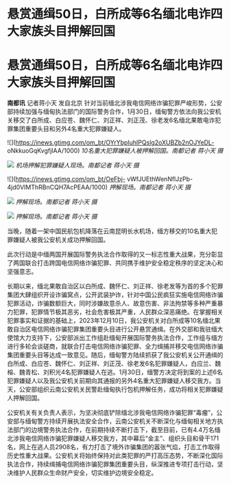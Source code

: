 # 悬赏通缉50日，白所成等6名缅北电诈四大家族头目押解回国

# 悬赏通缉50日，白所成等6名缅北电诈四大家族头目押解回国

**南都讯** 记者蒋小天 发自北京
针对当前缅北涉我电信网络诈骗犯罪严峻形势，公安部持续加强与缅甸执法部门的国际警务合作，1月30日，缅甸警方依法向我公安机关移交了白所成、白应苍、魏怀仁、刘正祥、刘正茂、徐老发6名缅北果敢电诈犯罪集团重要头目和另外4名重大犯罪嫌疑人。

![](https://inews.gtimg.com/om_bt/OYrYbpIuhIPQslg2oXUBZb2nOJYeDL-
oNkkuoGqKvgfjIAA/1000) _10名重大犯罪嫌疑人被押解回国。南都记者 蒋小天 摄_

![](https://inews.gtimg.com/om_bt/OTfppT9hxif312KtbzHgh4pggEUn7g5A-vpr3b02xMf34AA/1000)
_机场押解犯罪嫌疑人现场。南都记者 蒋小天 摄_

![](https://inews.gtimg.com/om_bt/OeFbj-
vWfJUEthWenNflJzPb-4jd0VIMThRBnCQH7AcPEAA/1000) _押解现场。南都记者 蒋小天 摄_

![](https://inews.gtimg.com/om_bt/OWPTwsh8NrGNlXY0gtmMglm5I45VXrf_NSpDZNWi2PwqYAA/1000)
_押解现场。南都记者 蒋小天 摄_

![](https://inews.gtimg.com/om_bt/OfBOUAXuV_jJtYPSesrfn8YjnUYJbTgTsj3ePcpYwh0-cAA/1000)
_押解现场。南都记者 蒋小天 摄_

当晚，随着一架中国民航包机降落在云南昆明长水机场，缅方移交的10名重大犯罪嫌疑人被我公安机关成功押解回国。

此次行动是中缅两国开展国际警务执法合作取得的又一标志性重大战果，充分彰显了两国联合打击跨国电信网络诈骗犯罪、共同携手维护安全稳定秩序的坚定决心和坚强意志。

长期以来，缅北果敢自治区以白所成、魏怀仁、刘正祥、徐老发等为首的多个犯罪集团大肆组织开设诈骗窝点，公开武装护诈，针对中国公民疯狂实施电信网络诈骗犯罪活动，诈骗数额巨大，同时涉嫌故意杀人、故意伤害、非法拘禁等多种严重暴力犯罪，犯罪情节极其恶劣，社会危害极其严重，人民群众深恶痛绝。在掌握相关犯罪事实和证据的基础上，2023年12月10日，我公安机关对白所成等10名缅北果敢自治区电信网络诈骗犯罪集团重要头目进行公开悬赏通缉。在外交部和我驻缅大使馆大力支持下，公安部派出工作组赴缅甸开展国际警务执法合作，工作组与缅方进行多轮会谈磋商，就联合打击电信网络诈骗犯罪、全力缉捕并移交电信网络诈骗集团重要头目等达成一致意见。随后，缅甸警方陆续抓获了我公安机关公开通缉的白所成、白应苍、魏怀仁、刘正祥、刘正茂、徐老发6名犯罪嫌疑人，白应兰、魏榕、魏青松、刘积光4名犯罪嫌疑人在逃。1月30日，缅警方决定将到案的上述6名犯罪嫌疑人以及我公安机关前期向其通报的另外4名重大犯罪嫌疑人移交我方。当天，公安部组织云南公安机关民警赴缅甸执行包机押解任务，成功将相关犯罪嫌疑人押解回国。

公安机关有关负责人表示，为坚决彻底铲除缅北涉我电信网络诈骗犯罪“毒瘤”，公安部与缅甸警方持续开展执法安全合作，云南公安机关不断深化与缅甸相关地方执法部门的边境警务执法合作，在前期持续不断打击下，截至目前，已有4.4万名缅北涉我电信网络诈骗犯罪嫌疑人移交我方，其中幕后“金主”、组织头目和骨干171名，网上在逃人员2908名，有力打击了境外诈骗集团的嚣张气焰，打击工作取得历史性重大战果。公安机关将始终保持对此类犯罪的严打高压态势，不断深化国际执法合作，持续缉捕电信网络诈骗犯罪集团重要头目，纵深推进专项打击行动，坚决维护人民群众生命财产安全，切实维护边境安全稳定。

